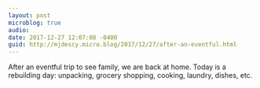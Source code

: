 ```yaml
---
layout: post
microblog: true
audio: 
date: 2017-12-27 12:07:08 -0400
guid: http://mjdescy.micro.blog/2017/12/27/after-an-eventful.html
---
```

After an eventful trip to see family, we are back at home. Today is a rebuilding day: unpacking, grocery shopping, cooking, laundry, dishes, etc.
